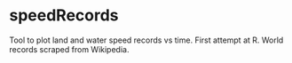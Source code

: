 # speedRecords
Tool to plot land and water speed records vs time. First attempt at R. World records scraped from Wikipedia.
